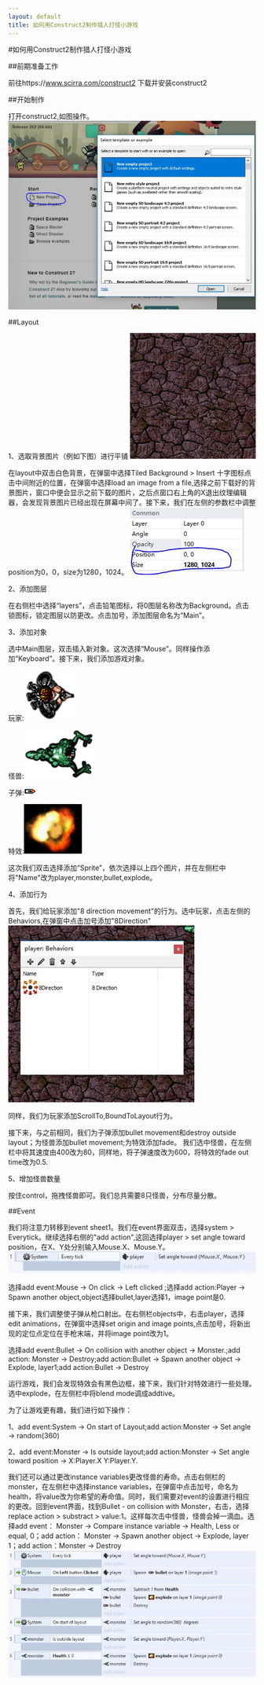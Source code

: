 ```yaml
---
layout: default
title: 如何用Construct2制作猎人打怪小游戏
---
```


#如何用Construct2制作猎人打怪小游戏

##前期准备工作

前往https://www.scirra.com/construct2 下载并安装construct2

##开始制作

打开construct2,如图操作。
![2-1](images/2-1.jpg)

##Layout

1、选取背景图片（例如下图）进行平铺
![bg](images/bg.png)

在layout中双击白色背景，在弹窗中选择Tiled Background > Insert
十字图标点击中间附近的位置，在弹窗中选择load an image from a file,选择之前下载好的背景图片，窗口中便会显示之前下载的图片，之后点窗口右上角的X退出纹理编辑器，会发现背景图片已经出现在屏幕中间了。接下来，我们在左侧的参数栏中调整position为0，0，size为1280，1024。
![2-2](images/2-2.jpg)

2、添加图层

在右侧栏中选择“layers”，点击铅笔图标，将0图层名称改为Background。点击锁图标，锁定图层以防更改。点击加号，添加图层命名为“Main”。

3、添加对象

选中Main图层，双击插入新对象。这次选择“Mouse”。同样操作添加“Keyboard”。接下来，我们添加游戏对象。

玩家:![player](images/player.png)

怪兽:![monster](images/monster.png)

子弹:![bullet](images/bullet.png)

特效:![explode](images/explode.png)

这次我们双击选择添加“Sprite”，依次选择以上四个图片，并在左侧栏中将"Name"改为player,monster,bullet,explode。

4、添加行为

首先，我们给玩家添加"8 direction movement"的行为。选中玩家，点击左侧的Behaviors,在弹窗中点击加号添加"8Direction"
![2-3](images/2-3.jpg)

同样，我们为玩家添加ScrollTo,BoundToLayout行为。

接下来，与之前相同，我们为子弹添加bullet movement和destroy outside layout；为怪兽添加bullet movement;为特效添加fade。
我们选中怪兽，在左侧栏中将其速度由400改为80，同样地，将子弹速度改为600，将特效的fade out time改为0.5.

5、增加怪兽数量

按住control，拖拽怪兽即可。我们总共需要8只怪兽，分布尽量分散。

##Event

我们将注意力转移到event sheet1。我们在event界面双击，选择system > Everytick。继续选择右侧的"add action",这回选择player > set angle toward position，在X、Y处分别输入Mouse.X、Mouse.Y。![2-4](images/2-4.jpg)

选择add event:Mouse -> On click -> Left clicked ;选择add action:Player -> Spawn another object,object选择bullet,layer选择1，image point是0.

接下来，我们调整使子弹从枪口射出。在右侧栏objects中，右击player，选择edit animations，在弹窗中选择set origin and image points,点击加号，将新出现的定位点定位在手枪末端，并将image point改为1。

选择add event:Bullet -> On collision with another object -> Monster.;add action: Monster -> Destroy;add action:Bullet -> Spawn another object -> Explode, layer1;add action:Bullet -> Destroy

运行游戏，我们会发现特效会有黑色边框，接下来，我们针对特效进行一些处理。选中explode，在左侧栏中将blend mode调成addtive。

为了让游戏更有趣，我们进行如下操作：

1、add event:System -> On start of Layout;add action:Monster -> Set angle -> random(360)

2、add event:Monster -> Is outside layout;add action:Monster -> Set angle toward position -> X:Player.X  Y:Player.Y.

我们还可以通过更改instance variables更改怪兽的寿命。点击右侧栏的monster，在左侧栏中选择instance variables，在弹窗中点击加号，命名为health，将value改为你希望的寿命值。同时，我们需要对event的设置进行相应的更改。回到event界面，找到Bullet - on collision with Monster，右击，选择replace action > substract > value:1。这样每次击中怪兽，怪兽会掉一滴血。选择add event： Monster -> Compare instance variable -> Health, Less or equal, 0；add action： Monster -> Spawn another object -> Explode, layer 1；add action：Monster -> Destroy
![2-5](images/2-5.jpg)